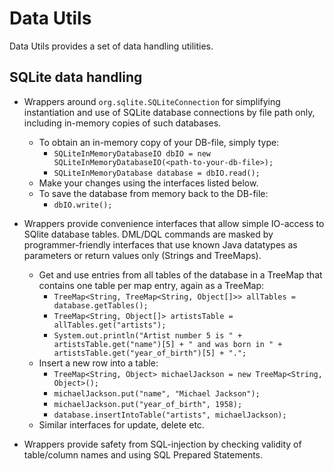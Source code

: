 # Data Utils
Data Utils provides a set of data handling utilities.

## SQLite data handling

* Wrappers around `org.sqlite.SQLiteConnection` for simplifying instantiation and use of SQLite database connections by file path only, including in-memory copies of such databases.
  * To obtain an in-memory copy of your DB-file, simply type:
    * `SQLiteInMemoryDatabaseIO dbIO = new SQLiteInMemoryDatabaseIO(<path-to-your-db-file>);`
    * `SQLiteInMemoryDatabase database = dbIO.read();`
  * Make your changes using the interfaces listed below.
  * To save the database from memory back to the DB-file:
    * `dbIO.write();`

* Wrappers provide convenience interfaces that allow simple IO-access to SQlite database tables. DML/DQL commands are masked by programmer-friendly interfaces that use known Java datatypes as parameters or return values only (Strings and TreeMaps).
  * Get and use entries from all tables of the database in a TreeMap that contains one table per map entry, again as a TreeMap:
    * `TreeMap<String, TreeMap<String, Object[]>> allTables = database.getTables();`
    * `TreeMap<String, Object[]> artistsTable = allTables.get("artists");`
    * `System.out.println("Artist number 5 is " + artistsTable.get("name")[5] + " and was born in " + artistsTable.get("year_of_birth")[5] + ".";`
  * Insert a new row into a table:
    * `TreeMap<String, Object> michaelJackson = new TreeMap<String, Object>();`
    * `michaelJackson.put("name", "Michael Jackson");`
    * `michaelJackson.put("year_of_birth", 1958);`
    * `database.insertIntoTable("artists", michaelJackson);`
  * Similar interfaces for update, delete etc.

* Wrappers provide safety from SQL-injection by checking validity of table/column names and using SQL Prepared Statements.
